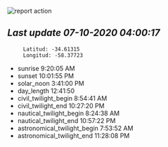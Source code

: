 ![report action](https://github.com/matiasz8/actions-for-reports/workflows/report%20action/badge.svg?branch=develop) 


## *****Last update 07-10-2020 04:00:17*****



		 Latitud: -34.61315
		 Longitud: -58.37723

 - sunrise 	 9:20:05 AM
 - sunset 	 10:01:55 PM
 - solar_noon 	 3:41:00 PM
 - day_length 	 12:41:50
 - civil_twilight_begin 	 8:54:41 AM
 - civil_twilight_end 	 10:27:20 PM
 - nautical_twilight_begin 	 8:24:38 AM
 - nautical_twilight_end 	 10:57:22 PM
 - astronomical_twilight_begin 	 7:53:52 AM
 - astronomical_twilight_end 	 11:28:08 PM
